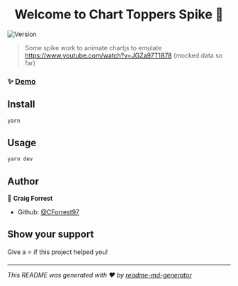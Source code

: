 <h1 align="center">Welcome to Chart Toppers Spike 👋</h1>
<p>
  <img alt="Version" src="https://img.shields.io/badge/version-0.1.0-blue.svg?cacheSeconds=2592000" />
</p>

> Some spike work to animate chartjs to emulate https://www.youtube.com/watch?v=JGZa97T1878 (mocked data so far)

### ✨ [Demo](https://chart-toppers.netlify.app/)

## Install

```sh
yarn
```

## Usage

```sh
yarn dev
```

## Author

👤 **Craig Forrest**

* Github: [@CForrest97](https://github.com/CForrest97)

## Show your support

Give a ⭐️ if this project helped you!

***
_This README was generated with ❤️ by [readme-md-generator](https://github.com/kefranabg/readme-md-generator)_